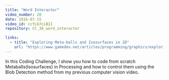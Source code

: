 ```yaml
---
title: "Word Interactor"
video_number: 28
date: 2016-07-15
video_id: ccYLb7cLB1I
repository: CC_38_word_interactor

links:
  - title: "Exploring Meta-balls and Isosurfaces in 2D"  
    url: "https://www.gamedev.net/articles/programming/graphics/exploring-metaballs-and-isosurfaces-in-2d-r2556"
---
```


In this Coding Challenge, I show you how to code from scratch Metaballs(Isosurfaces) in Processing and how to control them using the Blob Detection method from my previous computer vision video.